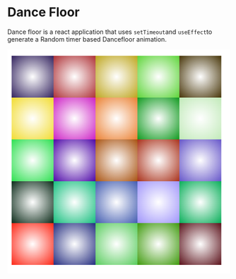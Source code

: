 # Dance Floor

Dance floor is a react application that uses `setTimeout`and `useEffect`to generate a Random timer based Dancefloor animation.

![dancefloor](screenshot.png)